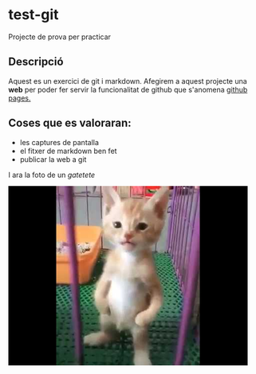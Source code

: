 # test-git
Projecte de prova per practicar 

## Descripció

Aquest es un exercici de git i markdown. Afegirem a aquest projecte una **web** per poder fer servir la funcionalitat de github que s'anomena [github pages.](https://pages.github.com/)

## Coses que es valoraran:

* les captures de pantalla
* el fitxer de markdown ben fet
* publicar la web a git

I ara la foto de un *gatetete*


![foto d'un gat](./gat.jpg)